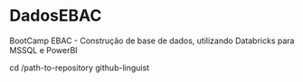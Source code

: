 # DadosEBAC
BootCamp EBAC - Construção de base de dados, utilizando Databricks para MSSQL e PowerBI

cd /path-to-repository
github-linguist

